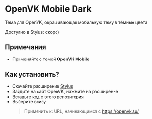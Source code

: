 # OpenVK Mobile Dark 
Тема для OpenVK, окрашивающая мобильную тему в тёмные цвета

Доступно в Stylus: скоро)
## Примечания
- Применяйте с темой **OpenVK Mobile**
## Как установить?
- Скачайте расширение [Stylus](https://github.com/openstyles/stylus)
- Зайдите на сайт OpenVK, нажмите на расширение
- Вставьте код с этого репозитория
- Выберите внизу 
  > Применить к: URL, начинающимся с https://openvk.su/
